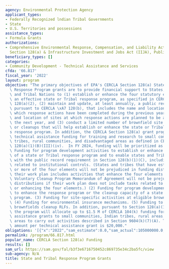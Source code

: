 ```yaml
---
agency: Environmental Protection Agency
applicant_types:
- Federally Recognized lndian Tribal Governments
- State
- U.S. Territories and possessions
assistance_types:
- Formula Grants
authorizations:
- Comprehensive Environmental Response, Compensation, and Liability Act (CERCLA),
  Section 128(a) & Infrastructure Investment and Jobs Act (IIJA), Public Law 117-58.
beneficiary_types: []
categories:
- Community Development - Technical Assistance and Services
cfda: '66.817'
fiscal_year: '2022'
layout: program
objective: "The primary objectives of EPA's CERCLA Section 128(a) State and Tribal\
  \ Response Program grants are to provide financial support to States, US Territories,\
  \ and Tribal Nations to (1) establish or enhance the four statutory elements of\
  \ an effective state or Tribal response program, as specified in CERCLA Section\
  \ 128(a)(2), (2) maintain and update, at least annually, a public record of sites,\
  \ pursuant to CERCLA \xA7 128(b), that includes the name and location of sites at\
  \ which response actions have been completed during the previous year and the name\
  \ and location of sites at which response actions are planned to be addressed in\
  \ the next year, and (3) conduct a limited number of brownfield site assessments\
  \ or cleanups that will help establish or enhance the state or Tribal Nation\u2019\
  s response program. In addition, the CERCLA Section 128(a) grant program provides\
  \ technical assistance funding for training and research to small communities, Indian\
  \ tribes, rural communities, and disadvantaged areas as defined in CERCLA Section\
  \ 128(a)(1)(B)(III)(iv).  In FY 2024, funding will be prioritized as follows: (1)\
  \ Funding for program development activities to establish or enhance the four elements\
  \ of a state or Tribal response program and to enable states and Tribes to comply\
  \ with the public record requirement in Section 128(b)(1)(C), including activities\
  \ related to institutional controls. (States and tribes that have established one\
  \ or more of the four elements will not be prejudiced in funding distributions if\
  \ their work plan includes activities that enhance the four elements. States with\
  \ Voluntary Cleanup Program Memorandum of Agreement will not be prejudiced in funding\
  \ distributions if their work plan does not include tasks related to establishing\
  \ or enhancing the four elements.) (2) Funding for program development activities\
  \ to enhance the response program or the cleanup capacity of a state or Tribal response\
  \ program. (3) Funding for site-specific activities at eligible brownfields sites.\
  \ (4) Funding for environmental insurance mechanisms. (5) Funding to capitalize\
  \ brownfields cleanup RLFs. In addition, pursuant to Section 128(a)(1)(B)(ii)(III),\
  \ the program will allocate up to $1.5 M of CERCLA 104(k) funding for technical\
  \ assistance grants to small communities, Indian tribes, rural areas, or disadvantaged\
  \ areas to carry out activities described in Section 9604(k)(7)(A). The maximum\
  \ amount per technical assistance grant is $20,000."
obligations: '[{"x":"2022","sam_estimate":0.0,"sam_actual":105000000.0,"usa_spending_actual":38866043.0},{"x":"2023","sam_estimate":106000000.0,"sam_actual":0.0,"usa_spending_actual":85148228.0},{"x":"2024","sam_estimate":106000000.0,"sam_actual":0.0,"usa_spending_actual":0.0}]'
permalink: /program/66.817.html
popular_name: CERCLA Section 128(a) Funding
results: []
sam_url: https://sam.gov/fal/b3f3e6716750452c869735e34c2ba5fc/view
sub-agency: N/A
title: State and Tribal Response Program Grants
---
```

